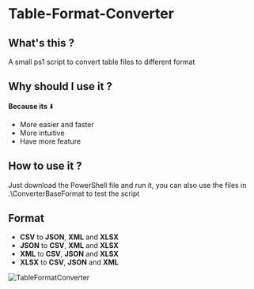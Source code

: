 # Table-Format-Converter
## What's this ?
A small ps1 script to convert table files to different format
## Why should I use it ?
<strong>Because its</strong> ⬇️
+ More easier and faster
+ More intuitive
+ Have more feature
## How to use it ?
Just download the PowerShell file and run it, you can also use the files in .\ConverterBaseFormat to test the script
## Format
+ <strong>CSV</strong> to <strong>JSON</strong>, <strong>XML</strong> and <strong>XLSX</strong>
+ <strong>JSON</strong> to <strong>CSV</strong>, <strong>XML</strong> and <strong>XLSX</strong>
+ <strong>XML</strong> to <strong>CSV</strong>, <strong>JSON</strong> and <strong>XLSX</strong>
+ <strong>XLSX</strong> to <strong>CSV</strong>, <strong>JSON</strong> and <strong>XML</strong>

![TableFormatConverter](https://user-images.githubusercontent.com/94909482/208650436-e489f538-29bf-49e8-a7e8-ceb65c4e1f06.PNG)
